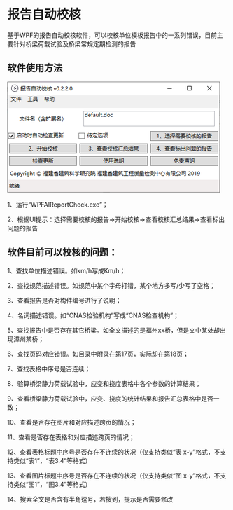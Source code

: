 # 报告自动校核
基于WPF的报告自动校核软件，可以校核单位模板报告中的一系列错误，目前主要针对桥梁荷载试验及桥梁常规定期检测的报告

## 软件使用方法
![软件主界面](https://github.com/zjkl19/WPFAIReportCheck/blob/master/软件主界面.png)

1、运行“WPFAIReportCheck.exe”；

2、根据UI提示：选择需要校核的报告=>开始校核=>查看校核汇总结果=>查看标出问题的报告

## 软件目前可以校核的问题：
1、查找单位描述错误。如km/h写成Km/h；

2、查找规范描述错误。如规范中某个字母打错，某个地方多写/少写了空格；

3、查看报告是否对构件编号进行了说明；

4、名词描述错误。如“CNAS检验机构”写成“CNAS检查机构”；

5、查找报告中是否存在其它桥梁。如全文描述的是福州xx桥，但是文中某处却出现漳州某桥；

6、查找页码对应错误。如目录中附录在第17页，实际却在第18页；

7、查找表格中序号是否连续；

8、验算桥梁静力荷载试验中，应变和挠度表格中各个参数的计算结果；

9、查看桥梁静力荷载试验中，应变、挠度的统计结果和报告汇总表格中是否一致；

10、查看是否存在图片和对应描述跨页的情况；

11、查看是否存在表格和对应描述跨页的情况；

12、查看表格标题中序号是否存在不连续的状况（仅支持类似“表 x-y”格式，不支持类似“表1”，“表3.4”等格式）

13、查看图片标题中序号是否存在不连续的状况（仅支持类似“图 x-y”格式，不支持类似“图1”，“图3.4”等格式）

14、搜索全文是否含有半角逗号，若搜到，提示是否需要修改